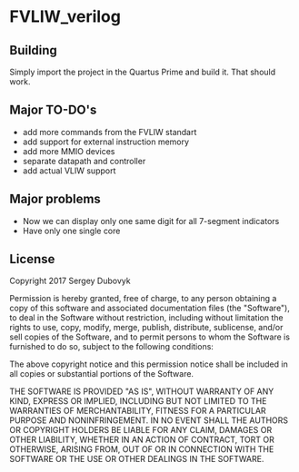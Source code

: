 # FVLIW_verilog

## Building

Simply import the project in the Quartus Prime and build it. That should work.

## Major TO-DO's

- add more commands from the FVLIW standart
- add support for external instruction memory
- add more MMIO devices
- separate datapath and controller
- add actual VLIW support 

## Major problems

- Now we can display only one same digit for all 7-segment indicators
- Have only one single core

## License

Copyright 2017 Sergey Dubovyk

Permission is hereby granted, free of charge, to any person obtaining a copy of this software and associated documentation files (the "Software"), to deal in the Software without restriction, including without limitation the rights to use, copy, modify, merge, publish, distribute, sublicense, and/or sell copies of the Software, and to permit persons to whom the Software is furnished to do so, subject to the following conditions:

The above copyright notice and this permission notice shall be included in all copies or substantial portions of the Software.

THE SOFTWARE IS PROVIDED "AS IS", WITHOUT WARRANTY OF ANY KIND, EXPRESS OR IMPLIED, INCLUDING BUT NOT LIMITED TO THE WARRANTIES OF MERCHANTABILITY, FITNESS FOR A PARTICULAR PURPOSE AND NONINFRINGEMENT. IN NO EVENT SHALL THE AUTHORS OR COPYRIGHT HOLDERS BE LIABLE FOR ANY CLAIM, DAMAGES OR OTHER LIABILITY, WHETHER IN AN ACTION OF CONTRACT, TORT OR OTHERWISE, ARISING FROM, OUT OF OR IN CONNECTION WITH THE SOFTWARE OR THE USE OR OTHER DEALINGS IN THE SOFTWARE.
